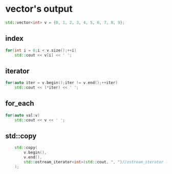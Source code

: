 # vector's output
```cpp
std::vector<int> v = {0, 1, 2, 3, 4, 5, 6, 7, 8, 9};
```
## index
```cpp
for(int i = 0;i < v.size();++i)
	std::cout << v[i] << ' ';
```
## iterator
```cpp
for(auto iter = v.begin();iter != v.end();++iter)
	std::cout << (*iter) << ' ';
```
## for_each
```cpp
for(auto val:v)
	std::cout << v << ' ';
```
## std::copy
```cpp
	std::copy(
		v.begin(),
		v.end(), 
		std::ostream_iterator<int>(std::cout, ", ")//ostream_iterator (ostream_type& s, const char_type* delimiter);
	);
```